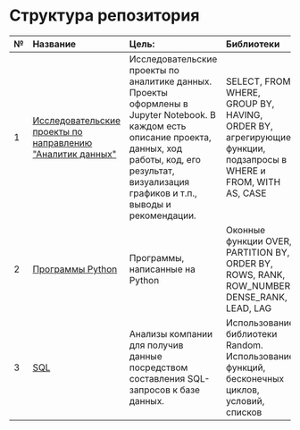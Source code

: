 # Структура репозитория

№	|	Название	|	Цель:	|	Библиотеки	|
:----------------------	|	:----------------------	|	:----------------------	|	:----------------------	|
1	|	[Исследовательские проекты по направлению "Аналитик данных"](https://github.com/Druce-Willises/My-projects/tree/main/Data_analyst_researches)	|	Исследовательские проекты по аналитике данных. Проекты оформлены в Jupyter Notebook. В каждом есть описание проекта, данных, ход работы, код, его результат, визуализация графиков и т.п., выводы и рекомендации.	|	SELECT, FROM, WHERE, GROUP BY, HAVING, ORDER BY, агрегирующие функции, подзапросы в WHERE и FROM, WITH AS, CASE	|
2	|	[Программы Python](https://github.com/Druce-Willises/My-projects/tree/main/Python_programs)	|	Программы, написанные на Python	|	Оконные функции OVER, PARTITION BY, ORDER BY, ROWS, RANK, ROW_NUMBER, DENSE_RANK, LEAD, LAG	|
3	|	[SQL](https://github.com/Druce-Willises/My-projects/tree/main/SQL)	|	Анализы компании для получив данные посредством составления SQL-запросов к базе данных.	|	Использование библиотеки Random. <br>Использование функций, бесконечных циклов, условий, списков	|
